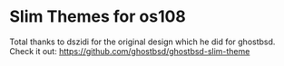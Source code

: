 # Slim Themes for os108

Total thanks to dszidi for the original design which he did for ghostbsd.
Check it out: https://github.com/ghostbsd/ghostbsd-slim-theme
